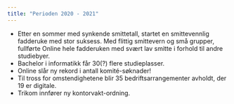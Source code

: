 ```yaml
---
title: "Perioden 2020 - 2021"
---
```


- Etter en sommer med synkende smittetall, startet en smittevennlig fadderuke med stor suksess. Med flittig smittevern og små grupper, fullførte Online hele fadderuken med svært lav smitte i forhold til andre studiebyer.
- Bachelor i informatikk får 30(?) flere studieplasser.
- Online slår ny rekord i antall komité-søknader!
- Til tross for omstendighetene blir 35 bedriftsarrangementer avholdt, der 19 er digitale.
- Trikom innfører ny kontorvakt-ordning.
